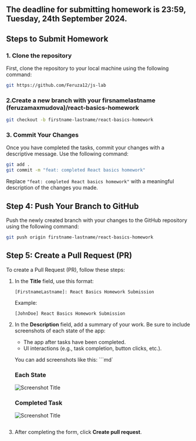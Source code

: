 ## The deadline for submitting homework is 23:59, Tuesday, 24th September 2024.

## Steps to Submit Homework

### 1. Clone the repository

First, clone the repository to your local machine using the following command:

```bash
git https://github.com/Feruza12/js-lab
```

### 2.Create a new branch with your firsnamelastname (feruzamaxmudova)/react-basics-homework

```bash
git checkout -b firstname-lastname/react-basics-homework
```

### 3. Commit Your Changes

Once you have completed the tasks, commit your changes with a descriptive message. Use the following command:

```bash
git add .
git commit -m "feat: completed React basics homework"
```

Replace `"feat: completed React basics homework"` with a meaningful description of the changes you made.

## Step 4: Push Your Branch to GitHub

Push the newly created branch with your changes to the GitHub repository using the following command:

```bash
git push origin firstname-lastname/react-basics-homework
```

## Step 5: Create a Pull Request (PR)

To create a Pull Request (PR), follow these steps:

1. In the **Title** field, use this format:
   ```
   [FirstnameLastname]: React Basics Homework Submission
   ```

   Example:  
   ```
   [JohnDoe] React Basics Homework Submission
   ```

2. In the **Description** field, add a summary of your work. Be sure to include screenshots of each state of the app:
   - The app after tasks have been completed.
   - UI interactions (e.g., task completion, button clicks, etc.).

   You can add screenshots like this:
   ```md`
   ### Each State
   ![Screenshot Title](url_to_screenshot)

   ### Completed Task
   ![Screenshot Title](url_to_screenshot)
   ```

5. After completing the form, click **Create pull request**.

